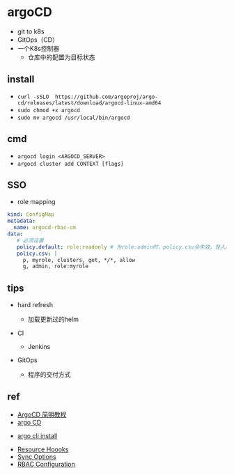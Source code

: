 # argoCD

+ git to k8s
+ GitOps（CD）
+ 一个K8s控制器
    + 仓库中的配置为目标状态

## install
<!-- linux -->
+ `curl -sSLO  https://github.com/argoproj/argo-cd/releases/latest/download/argocd-linux-amd64`
+ `sudo chmod +x argocd`
+ `sudo mv argocd /usr/local/bin/argocd`

## cmd
+ `argocd login <ARGOCD_SERVER>`
+ `argocd cluster add CONTEXT [flags]`


## SSO

+ role mapping
```yaml
kind: ConfigMap
metadata:
  name: argocd-rbac-cm
data:
   # 必须设置
   policy.default: role:readonly # 为role:admin时，policy.csv会失效，登入用户都为admin
   policy.csv: |
     p, myrole, clusters, get, */*, allow
     g, admin, role:myrole
```


## tips

+ hard refresh
    + 加载更新过的helm

+ CI
    + Jenkins

+ GitOps
    + 程序的交付方式



## ref

+ [ArgoCD 简明教程](https://www.csdn.net/tags/MtTaMg1sODQ2MTA4LWJsb2cO0O0O.html)
+ [argo CD](https://argoproj.github.io/argo-cd/)

<!-- install -->
+ [argo cli install](https://argoproj.github.io/argo-cd/cli_installation/)

<!-- details -->
+ [Resource Hoooks](https://argo-cd.readthedocs.io/en/stable/user-guide/resource_hooks/)
+ [Sync Options](https://argo-cd.readthedocs.io/en/stable/user-guide/sync-options/)
+ [RBAC Configuration](https://argo-cd.readthedocs.io/en/stable/operator-manual/rbac/)